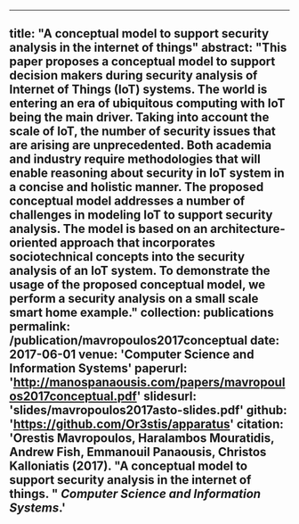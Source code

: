 ---
title: "A conceptual model to support security analysis in the internet of things"
abstract: "This paper proposes a conceptual model to support decision makers during security analysis of Internet of Things (IoT) systems. The world is entering an era of ubiquitous computing with IoT being the main driver. Taking into account the scale of IoT, the number of security issues that are arising are unprecedented. Both academia and industry require methodologies that will enable reasoning about security in IoT system in a concise and holistic manner. The proposed conceptual model addresses a number of challenges in modeling IoT to support security analysis. The model is based on an architecture-oriented approach that incorporates sociotechnical concepts into the security analysis of an IoT system. To demonstrate the usage of the proposed conceptual model, we perform a security analysis on a small scale smart home example."
collection: publications
permalink: /publication/mavropoulos2017conceptual
date: 2017-06-01
venue: 'Computer Science and Information Systems'
paperurl: 'http://manospanaousis.com/papers/mavropoulos2017conceptual.pdf'
slidesurl: 'slides/mavropoulos2017asto-slides.pdf' 
github: 'https://github.com/Or3stis/apparatus'
citation: 'Orestis Mavropoulos, Haralambos Mouratidis, Andrew Fish, Emmanouil Panaousis, Christos Kalloniatis (2017). &quot;A conceptual model to support security analysis in the internet of things. &quot; <i>Computer Science and Information Systems</i>.'
--